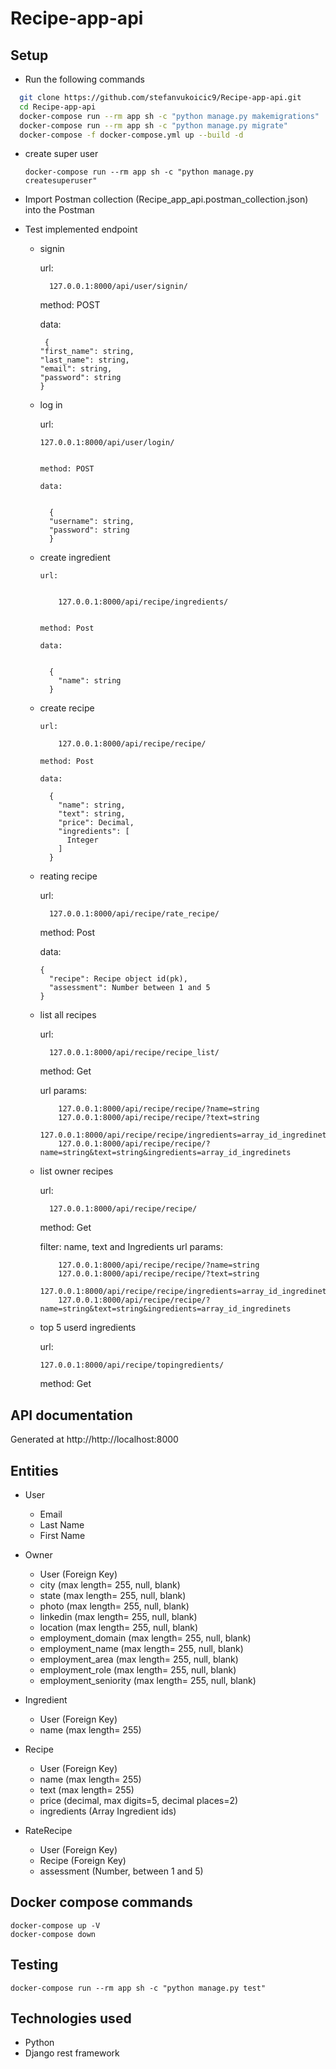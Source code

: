 # Recipe-app-api
## Setup
  - Run the following commands
  ```bash
    git clone https://github.com/stefanvukoicic9/Recipe-app-api.git
    cd Recipe-app-api
    docker-compose run --rm app sh -c "python manage.py makemigrations"
    docker-compose run --rm app sh -c "python manage.py migrate"
    docker-compose -f docker-compose.yml up --build -d
  ```
  
  - create super user
  
        docker-compose run --rm app sh -c "python manage.py createsuperuser"
        
  - Import Postman collection (Recipe_app_api.postman_collection.json) into the Postman
  
  - Test implemented endpoint
  
    - signin
    
        url:
        
            127.0.0.1:8000/api/user/signin/

         method: POST

         data: 


           {
          "first_name": string,
          "last_name": string,
          "email": string,
          "password": string
          }
          
          
    - log in

         url:
         
          127.0.0.1:8000/api/user/login/
        
         
          method: POST

          data:
          
         
            {
            "username": string,
            "password": string
            }
          
          
    - create ingredient
   
          url:
          
          
              127.0.0.1:8000/api/recipe/ingredients/
          
          
          method: Post

          data:
          
         
            {
              "name": string
            }
          
          
    - create recipe
   
          url:
          
              127.0.0.1:8000/api/recipe/recipe/
              
          method: Post

          data:
          
            {
              "name": string,
              "text": string,
              "price": Decimal,
              "ingredients": [
                Integer
              ]
            }
          
          
    - reating recipe
   
        url:
        
        
            127.0.0.1:8000/api/recipe/rate_recipe/
        
        
        method: Post

        data:
        
          {
            "recipe": Recipe object id(pk),
            "assessment": Number between 1 and 5
          }
        
        
    - list all recipes
   
        url:
        
        
            127.0.0.1:8000/api/recipe/recipe_list/
        
        
        method: Get
        
        url params: 
        
              127.0.0.1:8000/api/recipe/recipe/?name=string
              127.0.0.1:8000/api/recipe/recipe/?text=string
              127.0.0.1:8000/api/recipe/recipe/ingredients=array_id_ingredinets
              127.0.0.1:8000/api/recipe/recipe/?name=string&text=string&ingredients=array_id_ingredinets
      
    - list owner recipes
   
        url:
        
        
            127.0.0.1:8000/api/recipe/recipe/
       
        
        method: Get 
        
        filter: name, text and Ingredients
        url params: 
        
              127.0.0.1:8000/api/recipe/recipe/?name=string
              127.0.0.1:8000/api/recipe/recipe/?text=string
              127.0.0.1:8000/api/recipe/recipe/ingredients=array_id_ingredinets
              127.0.0.1:8000/api/recipe/recipe/?name=string&text=string&ingredients=array_id_ingredinets
      
    - top 5 userd ingredients
   
        url:
        
        
          127.0.0.1:8000/api/recipe/topingredients/
        
        
        method: Get 
## API documentation
  Generated at http://http://localhost:8000
      
## Entities
  - User
    * Email
    * Last Name
    * First Name

  - Owner
    * User (Foreign Key)
    * city (max length= 255, null, blank)
    * state (max length= 255, null, blank)
    * photo (max length= 255, null, blank)
    * linkedin (max length= 255, null, blank)
    * location (max length= 255, null, blank)
    * employment_domain (max length= 255, null, blank)
    * employment_name (max length= 255, null, blank)
    * employment_area (max length= 255, null, blank)
    * employment_role (max length= 255, null, blank)
    * employment_seniority (max length= 255, null, blank)

  - Ingredient
    * User (Foreign Key)
    * name (max length= 255)
  
  - Recipe
    * User (Foreign Key)
    * name (max length= 255)
    * text (max length= 255)
    * price (decimal, max digits=5, decimal places=2)
    * ingredients (Array Ingredient ids)
   
  - RateRecipe
    * User (Foreign Key)
    * Recipe (Foreign Key)
    * assessment (Number, between 1 and 5)
    
## Docker compose commands
    docker-compose up -V
    docker-compose down
    
## Testing
    docker-compose run --rm app sh -c "python manage.py test"
    
## Technologies used
  - Python
  - Django rest framework

